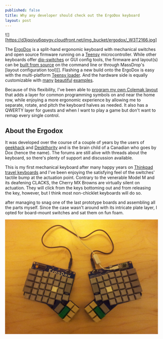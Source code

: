 ```yaml
---
published: false
title: Why any developer should check out the ErgoDox keyboard
layout: post
---
```



![][https://d3jqoivu6qpygv.cloudfront.net/img_bucket/ergodox/_W3T2166.jpg]

The [ErgoDox][] is a split-hand ergonomic keyboard with mechanical switches and open source firmware running on a [Teensy][] microcontroller. While other keyboards offer [dip-switches][codekeyboard] or GUI config tools, the firmware and layout(s) can be [built from source][0] on the command line or through MassDrop's [layout configuration tool][]. Flashing a new build onto the ErgoDox is easy with the multi-platform [Teensy loader][]. And the hardware side is equally customizable with [many][3] [beautiful][4] [examples][5].

Because of this flexibility, I've been able to [program my own Colemak layout][mylayout] that adds a layer for common programming symbols on and near the home row, while enjoying a more ergonomic experience by allowing me to separate, rotate, and pitch the keyboard halves as needed. It also has a QWERTY layer for guests and when I want to play a game but don't want to remap every single control.

## About the Ergodox

It was developed over the course of a couple of years by the users of [geekhack][] and [Deskthority][] and is the brain child of a Canadian who goes by Dox (hence the name). The forums are still alive with threads about the keyboard, so there's plenty of support and discussion available.

This is my first mechanical keyboard after many happy years on [Thinkpad travel keyboards][2] and I've been enjoying the satisfying feel of the switches' tactile bump at the actuation point. Contrary to the venerable Model M and its deafening CLACKS, the Cherry MX Browns are virtually silent on actuation. They will click from the keys bottoming out and from releasing the key, however, but I think most non-chicklet keyboards will do so.

after managing to snag one of the last prototype boards and assembling all the parts myself. Since the case wasn't around with its intricate plate layer, I opted for board-mount switches and sat them on fun foam. 

![jjt-ergo-prototype.jpg](/assets/media/jjt-ergo-prototype.jpg)


[ErgoDox]: http://ergodox.org/
[Teensy]: http://www.pjrc.com/teensy/
[geekhack]: http://geekhack.org/
[Deskthority]: http://deskthority.net/
[layout config tool]: https://www.massdrop.com/ext/ergodox
[Teensy loader]: http://www.pjrc.com/teensy/loader.html
[codekeyboard]: http://codekeyboards.com/
[mylayout]: https://github.com/jjt/ergodox-firmware/blob/master/src/keyboard/ergodox/layout/colemak-symbol-mod.c

[0]: https://github.com/benblazak/ergodox-firmware
[2]: http://www.ideacouture.com/blog/wp-content/uploads/2009/09/thinkpad-keyboard-beauty-1024x402.jpg
[3]: http://geekhack.org/index.php?topic=43709.0
[4]: http://farm4.staticflickr.com/3833/8943930400_c2e1f0b47e_z.jpg
[5]: http://geekhack.org/index.php?topic=46860.msg996709#msg996709